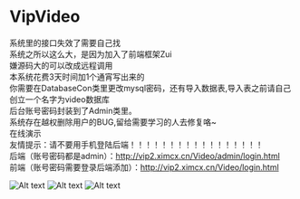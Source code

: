 # VipVideo
系统里的接口失效了需要自己找<br>
系统之所以这么大，是因为加入了前端框架Zui
<br>嫌源码大的可以改成远程调用
<br>本系统花费3天时间加1个通宵写出来的
<br>你需要在DatabaseCon类里更改mysql密码，还有导入数据表,导入表之前请自己创立一个名字为video数据库 
<br>后台账号密码封装到了Admin类里。
<br>系统存在越权删除用户的BUG,留给需要学习的人去修复咯~
<br>在线演示
<br>友情提示：请不要用手机登陆后端！！！！！！！！！！！！！！！！！
<br>后端（账号密码都是admin）：http://vip2.ximcx.cn/Video/admin/login.html
<br>前端（账号密码需要登录后端添加）：http://vip2.ximcx.cn/Video/login.html

![Alt text](https://i.loli.net/2017/10/23/59eda161149b1.jpg)
![Alt text](https://i.loli.net/2017/10/23/59eda18fcbe2d.jpg)
![Alt text](https://i.loli.net/2017/10/23/59eda1ab169a4.jpg)
